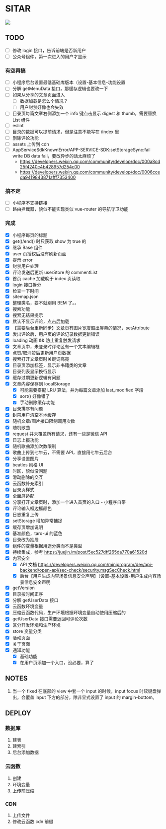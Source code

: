 # SITAR

![](https://github.com/harrisoff/sitar/workflows/build/badge.svg)

## TODO

- [ ] 修改 login 接口，告诉前端是否新用户
- [ ] 公众号组件，第一次进入的用户才显示

### 有空再搞

- [ ] 小程序后台设置最低基础库版本（设置-基本信息-功能设置
- [ ] 分解 getMenuData 接口，那缓存逻辑也要改一下
- [ ] 如果从分享的文章页面进入
   - [ ] 数据加载是怎么个情况？
   - [ ] 用户封禁好像也会失效
- [ ] 目录页每篇文章右侧添加一个 info 键点击显示 digest 和 thumb，需要替换 List 组件
- [ ] eslint
- [ ] 目录的数据可以提前请求，但是注意不能写在 /index 里
- [ ] 删除评论功能
- [ ] assets 上传到 cdn
- [ ] AppServiceSdkKnownError/APP-SERVICE-SDK:setStorageSync:fail write DB data fail，要改异步的话太麻烦了
   - https://developers.weixin.qq.com/community/develop/doc/000a8cd25f4240c4b428957d254c00
   - https://developers.weixin.qq.com/community/develop/doc/0006cceda9419843871afff7353400

### 搞不定

- [ ] 小程序不支持链接
- [ ] 路由拦截器，貌似不能实现类似 vue-router 的导航守卫功能

### 完成

- [x] 小程序每页的标题
- [x] get()/end() 时只获取 show 为 true 的
- [x] 继承 Base 组件
- [x] user 页授权后没有刷新页面
- [x] 提示 error
- [x] 封禁用户处理
- [x] 评论发送后更新 userStore 的 commentList
- [x] 首页 cache 加载晚于 index 页读取
- [x] login 接口拆分
- [x] 检查一下时间
- [x] sitemap.json
- [x] 整理类名，要不就别用 BEM 了。。
- [x] 搜索功能
- [x] 搜索无结果提示
- [x] 默认不显示评论，点击后加载
- [x] 【需要后台重新同步】文章页有图片宽度超出屏幕的情况，setAttribute
- [x] 发出评论后，用户页的评论记录数据更新错误
- [x] loading 动画 && 防止重复触发请求
- [x] 文章页中，未登录时评论区有一个文本编辑框
- [x] 点赞/取消赞后更新用户页数据
- [x] 搜索打开文章页时关键词高亮
- [x] 目录页添加标签，显示非书籍类的文章
- [x] 目录列表显示换行显示
- [x] 缓存过期更新逻辑有问题
- [x] 文章内容保存到 localStorage
   - [x] 可能需要搭配 LRU 算法，并为每篇文章添加 last_modified 字段
   - [x] sort() 好像错了
   - [x] 手动删除缓存功能
- [x] 目录排序有问题
- [x] 封禁用户清空本地缓存
- [x] 随机文章/图片接口限制调用次数
- [x] 随机歌曲
- [x] request 并未覆盖所有请求，还有一些是微信 API
- [x] 日志上报功能
- [x] 随机歌曲添加次数限制
- [x] 歌曲上传到七牛云，不需要 API，直接用七牛云后台
- [x] 分享设置图片
- [x] beatles 风格 UI
- [x] 时区，貌似没问题
- [x] 滑动删除的交互
- [x] 云函数补充索引
- [x] 目录页样式
- [x] 全面屏适配
- [x] 分享打开文章页时，添加一个进入首页的入口 - 小程序自带
- [x] 评论输入框边框颜色
- [x] 日志重复上传
- [x] setStorage 增加异常捕捉
- [x] 缓存页增加说明
- [x] 基准颜色，taro-ui 的蓝色
- [x] 目录改为抽屉
- [x] 组件的变量根据用途分类而不是类型
- [x] 持续集成，参考 https://juejin.im/post/5ec527dff265da770a61520d
- [x] 内容安全
   - [x] API 文档 https://developers.weixin.qq.com/miniprogram/dev/api-backend/open-api/sec-check/security.msgSecCheck.html
   - [x] 后台【用户生成内容场景信息安全声明】（设置-基本设置-用户生成内容场景信息安全声明
- [x] getVersion
- [x] 目录按时间正序
- [x] 分解 getUserData 接口
- [x] 云函数环境变量
- [x] 压缩云函数代码，生产环境根据环境变量自动使用压缩后的
- [x] getUserData 接口需要返回可评论次数
- [x] 区分开发环境和生产环境
- [x] store 变量分类
- [x] 活动页面
- [x] 关于页面
- [x] 通知功能
   - [x] 基础功能
   - [x] 在用户页添加一个入口，没必要，算了

## NOTES

1. 当一个 fixed 在底部的 view 中套一个 input 的时候，input focus 时软键盘弹出，会覆盖 input 下方的部分，除非显式设置了 input 的 margin-bottom。

## DEPLOY

### 数据库

1. 建表
2. 建索引
3. 后台添加数据

### 云函数

1. 创建
2. 环境变量
3. 上传前压缩

### CDN

1. 上传文件
2. 修改云函数 cdn 前缀